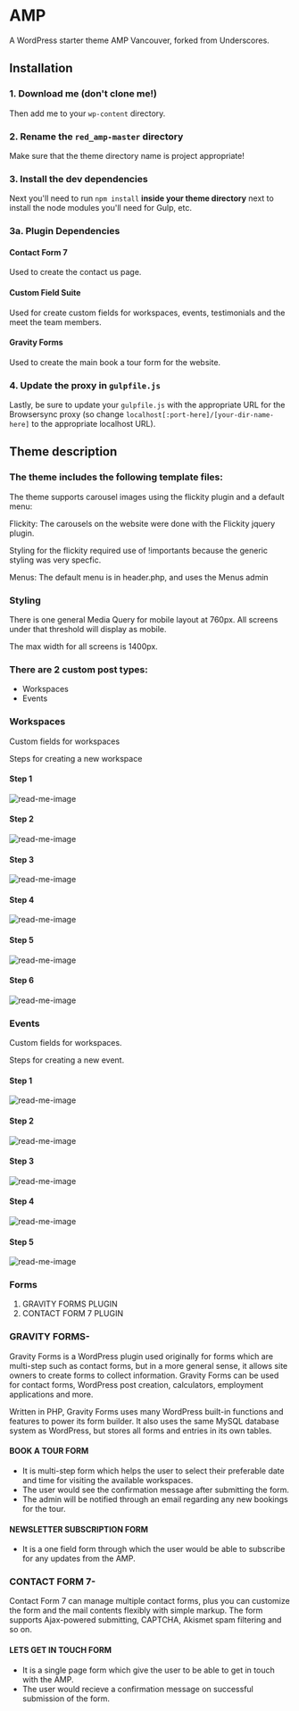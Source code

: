 # AMP

A WordPress starter theme AMP Vancouver, forked from Underscores.

## Installation

### 1. Download me (don't clone me!)

Then add me to your `wp-content` directory.

### 2. Rename the `red_amp-master` directory

Make sure that the theme directory name is project appropriate!

### 3. Install the dev dependencies

Next you'll need to run `npm install` **inside your theme directory** next to install the node modules you'll need for Gulp, etc.

### 3a. Plugin Dependencies

#### Contact Form 7 
Used to create the contact us page.

#### Custom Field Suite
Used for create custom fields for workspaces, events, testimonials and the meet the team members.

#### Gravity Forms
Used to create the main book a tour form for the website.


### 4. Update the proxy in `gulpfile.js`

Lastly, be sure to update your `gulpfile.js` with the appropriate URL for the Browsersync proxy (so change `localhost[:port-here]/[your-dir-name-here]` to the appropriate localhost URL).

 
## Theme description
 
### The theme includes the following template files:

The theme supports carousel images using the flickity plugin and a default menu:

Flickity: The carousels on the website were done with the Flickity jquery plugin.

Styling for the flickity required use of !importants because the generic styling was very specfic.

Menus:
The default menu is in header.php, and uses the Menus admin
 
### Styling
There is one general Media Query for mobile layout at 760px. All screens under that threshold will display as mobile.

The max width for all screens is 1400px.
 

### There are 2 custom post types:
- Workspaces
- Events


### Workspaces

Custom fields for workspaces

Steps for creating a new workspace
#### Step 1
<img src="./themes/red_amp/readme-images/click-workspace.png"   alt="read-me-image" />

#### Step 2
<img src="./themes/red_amp/readme-images/new-workspace.png"   alt="read-me-image" />

#### Step 3
<img src="./themes/red_amp/readme-images/workspace-title.png"   alt="read-me-image" />

#### Step 4
<img src="./themes/red_amp/readme-images/create-workspace.gif"   alt="read-me-image" />

#### Step 5
<img src="./themes/red_amp/readme-images/workspace-icons.gif"   alt="read-me-image" />

#### Step 6
<img src="./themes/red_amp/readme-images/workspace-publish.png"   alt="read-me-image" />

### Events

Custom fields for workspaces.

Steps for creating a new event.

#### Step 1
<img src="./themes/red_amp/readme-images/event-section.png"   alt="read-me-image" />

#### Step 2
<img src="./themes/red_amp/readme-images/event-add.png"   alt="read-me-image" />

#### Step 3
<img src="./themes/red_amp/readme-images/event-title.png"   alt="read-me-image" />

#### Step 4
<img src="./themes/red_amp/readme-images/event-details.png"   alt="read-me-image" />

#### Step 5
<img src="./themes/red_amp/readme-images/event-publish.png"   alt="read-me-image" />



### Forms

1. GRAVITY FORMS PLUGIN
2. CONTACT FORM 7 PLUGIN

### GRAVITY FORMS-
Gravity Forms is a WordPress plugin used originally for forms which are multi-step such as contact forms, but in a more general sense, it allows site owners to create forms to collect information. Gravity Forms can be used for contact forms, WordPress post creation, calculators, employment applications and more.

Written in PHP, Gravity Forms uses many WordPress built-in functions and features to power its form builder. It also uses the same MySQL database system as WordPress, but stores all forms and entries in its own tables.

#### BOOK A TOUR FORM

* It is multi-step form which helps the user to select their preferable date and time for visiting the available workspaces.
* The user would see the confirmation message after submitting the form.
* The admin will be notified through an email regarding any new bookings for the tour.

#### NEWSLETTER SUBSCRIPTION FORM

* It is a one field form through which the user would be able to subscribe for any updates from the AMP.


### CONTACT FORM 7-
Contact Form 7 can manage multiple contact forms, plus you can customize the form and the mail contents flexibly with simple markup. The form supports Ajax-powered submitting, CAPTCHA, Akismet spam filtering and so on.

#### LETS GET IN TOUCH FORM

* It is a single page form which give the user to be able to get in touch with the AMP.
* The user would recieve a confirmation message on successful submission of the form.
